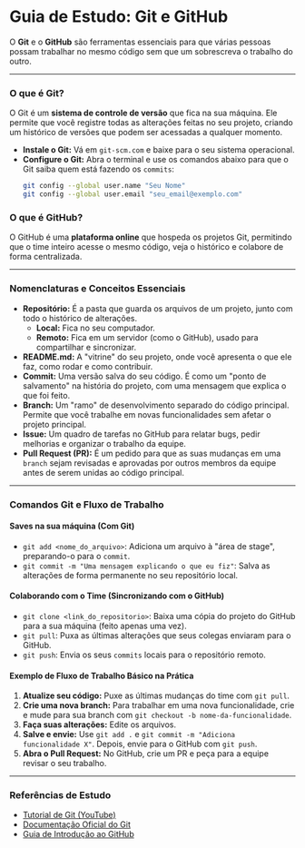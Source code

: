 # Guia de Estudo: Git e GitHub

O **Git** e o **GitHub** são ferramentas essenciais para que várias pessoas possam trabalhar no mesmo código sem que um sobrescreva o trabalho do outro.

---

### O que é Git?

O Git é um **sistema de controle de versão** que fica na sua máquina. Ele permite que você registre todas as alterações feitas no seu projeto, criando um histórico de versões que podem ser acessadas a qualquer momento.

* **Instale o Git:** Vá em `git-scm.com` e baixe para o seu sistema operacional.
* **Configure o Git:** Abra o terminal e use os comandos abaixo para que o Git saiba quem está fazendo os `commits`:
    ```bash
    git config --global user.name "Seu Nome"
    git config --global user.email "seu_email@exemplo.com"
    ```

### O que é GitHub?

O GitHub é uma **plataforma online** que hospeda os projetos Git, permitindo que o time inteiro acesse o mesmo código, veja o histórico e colabore de forma centralizada.

---

### Nomenclaturas e Conceitos Essenciais

* **Repositório:** É a pasta que guarda os arquivos de um projeto, junto com todo o histórico de alterações.
    * **Local:** Fica no seu computador.
    * **Remoto:** Fica em um servidor (como o GitHub), usado para compartilhar e sincronizar.
* **README.md:** A "vitrine" do seu projeto, onde você apresenta o que ele faz, como rodar e como contribuir.
* **Commit:** Uma versão salva do seu código. É como um "ponto de salvamento" na história do projeto, com uma mensagem que explica o que foi feito.
* **Branch:** Um "ramo" de desenvolvimento separado do código principal. Permite que você trabalhe em novas funcionalidades sem afetar o projeto principal.
* **Issue:** Um quadro de tarefas no GitHub para relatar bugs, pedir melhorias e organizar o trabalho da equipe.
* **Pull Request (PR):** É um pedido para que as suas mudanças em uma `branch` sejam revisadas e aprovadas por outros membros da equipe antes de serem unidas ao código principal.

---

### Comandos Git e Fluxo de Trabalho

#### **Saves na sua máquina (Com Git)**

* `git add <nome_do_arquivo>`: Adiciona um arquivo à "área de stage", preparando-o para o `commit`.
* `git commit -m "Uma mensagem explicando o que eu fiz"`: Salva as alterações de forma permanente no seu repositório local.

#### **Colaborando com o Time (Sincronizando com o GitHub)**

* `git clone <link_do_repositorio>`: Baixa uma cópia do projeto do GitHub para a sua máquina (feito apenas uma vez).
* `git pull`: Puxa as últimas alterações que seus colegas enviaram para o GitHub.
* `git push`: Envia os seus `commits` locais para o repositório remoto.

#### **Exemplo de Fluxo de Trabalho Básico na Prática**

1.  **Atualize seu código:** Puxe as últimas mudanças do time com `git pull`.
2.  **Crie uma nova branch:** Para trabalhar em uma nova funcionalidade, crie e mude para sua branch com `git checkout -b nome-da-funcionalidade`.
3.  **Faça suas alterações:** Edite os arquivos.
4.  **Salve e envie:** Use `git add .` e `git commit -m "Adiciona funcionalidade X"`. Depois, envie para o GitHub com `git push`.
5.  **Abra o Pull Request:** No GitHub, crie um PR e peça para a equipe revisar o seu trabalho.

---

### Referências de Estudo

* [Tutorial de Git (YouTube)](https://www.youtube.com/watch?v=_hZf1teRFNg)
* [Documentação Oficial do Git](https://git-scm.com/doc)
* [Guia de Introdução ao GitHub](https://docs.github.com/pt/get-started)